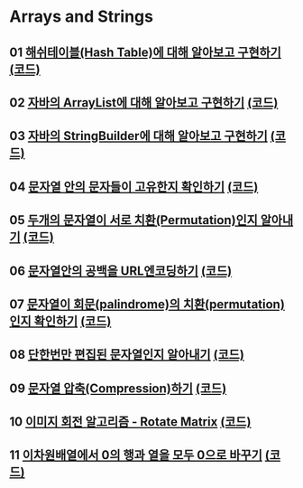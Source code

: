 # Arrays and Strings

## 01 [해쉬테이블(Hash Table)에 대해 알아보고 구현하기](https://youtu.be/Vi0hauJemxA) [(코드)](https://github.com/DJ-archive/Algorithm-DataStructure/blob/main/0minyoung0/data_structure/arrays&strings/HashTableImplement.java)

## 02 [자바의 ArrayList에 대해 알아보고 구현하기](https://youtu.be/I4_uFyjWZn4) [(코드)](https://github.com/DJ-archive/Algorithm-DataStructure/blob/main/0minyoung0/data_structure/arrays&strings/ArrayListImplement.java)

## 03 [자바의 StringBuilder에 대해 알아보고 구현하기](https://youtu.be/gc7bo5_bxdA) [(코드)](https://github.com/DJ-archive/Algorithm-DataStructure/blob/main/0minyoung0/data_structure/arrays&strings/StringBuilderImplement.java)

## 04 [문자열 안의 문자들이 고유한지 확인하기](https://youtu.be/xnGyjBptpZ4) [(코드)](https://github.com/DJ-archive/Algorithm-DataStructure/blob/main/0minyoung0/data_structure/arrays&strings/CheckUnique.java)

## 05 [두개의 문자열이 서로 치환(Permutation)인지 알아내기](https://youtu.be/6I1L8oRl3FA) [(코드)](https://github.com/DJ-archive/Algorithm-DataStructure/blob/main/0minyoung0/data_structure/arrays&strings/CheckPermutation.java)

## 06 [문자열안의 공백을 URL엔코딩하기](https://youtu.be/O0kcgFtiSkU) [(코드)](https://github.com/DJ-archive/Algorithm-DataStructure/blob/main/0minyoung0/data_structure/arrays&strings/URLifyImplement.java)

## 07 [문자열이 회문(palindrome)의 치환(permutation)인지 확인하기](https://youtu.be/_3_580GhBYc) [(코드)](https://github.com/DJ-archive/Algorithm-DataStructure/blob/main/0minyoung0/data_structure/arrays&strings/CheckPermutationOfPalindrome.java)

## 08 [단한번만 편집된 문자열인지 알아내기](https://youtu.be/H3zeBMt_fmE) [(코드)](https://github.com/DJ-archive/Algorithm-DataStructure/blob/main/0minyoung0/data_structure/arrays&strings/CheckOneAway.java)

## 09 [문자열 압축(Compression)하기](https://youtu.be/BPEeI4uCMwg) [(코드)](https://github.com/DJ-archive/Algorithm-DataStructure/blob/main/0minyoung0/data_structure/arrays&strings/StringCompression.java)

## 10 [이미지 회전 알고리즘 - Rotate Matrix](https://youtu.be/Z6QwmMQYZr8) [(코드)](https://github.com/DJ-archive/Algorithm-DataStructure/blob/main/0minyoung0/data_structure/arrays&strings/RotateMatrix.java)

## 11 [이차원배열에서 0의 행과 열을 모두 0으로 바꾸기](https://youtu.be/Ww832sQH0c0) [(코드)](https://github.com/DJ-archive/Algorithm-DataStructure/blob/main/0minyoung0/data_structure/arrays&strings/SetZeroToAllZero.java)
